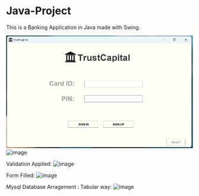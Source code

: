 # Java-Project
This is a Banking Application in Java made with Swing.


<img width="587" alt="image" src="./Bank%20Management%20System/src/images/landing%20page.png">
<img width="629" alt="image" src="https://github.com/vedant-058/Java-Project/assets/113187868/238c9507-543d-430c-8ec7-ab642483e10a">

Validation Applied:
![image](https://github.com/vedant-058/Java-Project/assets/113187868/04aad9e6-7b28-4921-8ca3-a46e8d3c0c1f)


Form Filled:
![image](https://github.com/vedant-058/Java-Project/assets/113187868/1315566e-aa41-4436-9e34-86c1018aec56)



Mysql Database Arragement : Tabular way: 
![image](https://github.com/vedant-058/Java-Project/assets/113187868/d764813e-22ab-407b-aa13-d27e40a973c5)




